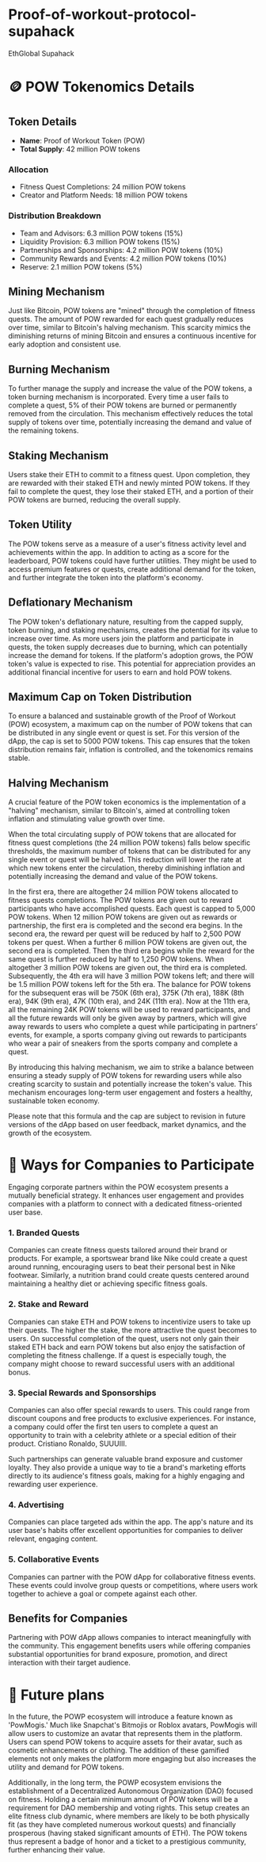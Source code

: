 # Proof-of-workout-protocol-supahack
EthGlobal Supahack

# 🪙 POW Tokenomics Details

## Token Details

- **Name**: Proof of Workout Token (POW)
- **Total Supply**: 42 million POW tokens

### Allocation

- Fitness Quest Completions: 24 million POW tokens
- Creator and Platform Needs: 18 million POW tokens

### Distribution Breakdown

- Team and Advisors: 6.3 million POW tokens (15%)
- Liquidity Provision: 6.3 million POW tokens (15%)
- Partnerships and Sponsorships: 4.2 million POW tokens (10%)
- Community Rewards and Events: 4.2 million POW tokens (10%)
- Reserve: 2.1 million POW tokens (5%)

## Mining Mechanism

Just like Bitcoin, POW tokens are "mined" through the completion of fitness quests. The amount of POW rewarded for each quest gradually reduces over time, similar to Bitcoin's halving mechanism. This scarcity mimics the diminishing returns of mining Bitcoin and ensures a continuous incentive for early adoption and consistent use.

## Burning Mechanism

To further manage the supply and increase the value of the POW tokens, a token burning mechanism is incorporated. Every time a user fails to complete a quest, 5% of their POW tokens are burned or permanently removed from the circulation. This mechanism effectively reduces the total supply of tokens over time, potentially increasing the demand and value of the remaining tokens.

## Staking Mechanism

Users stake their ETH to commit to a fitness quest. Upon completion, they are rewarded with their staked ETH and newly minted POW tokens. If they fail to complete the quest, they lose their staked ETH, and a portion of their POW tokens are burned, reducing the overall supply.

## Token Utility

The POW tokens serve as a measure of a user's fitness activity level and achievements within the app. In addition to acting as a score for the leaderboard, POW tokens could have further utilities. They might be used to access premium features or quests, create additional demand for the token, and further integrate the token into the platform's economy.

## Deflationary Mechanism

The POW token's deflationary nature, resulting from the capped supply, token burning, and staking mechanisms, creates the potential for its value to increase over time. As more users join the platform and participate in quests, the token supply decreases due to burning, which can potentially increase the demand for tokens. If the platform's adoption grows, the POW token's value is expected to rise. This potential for appreciation provides an additional financial incentive for users to earn and hold POW tokens.

## Maximum Cap on Token Distribution

To ensure a balanced and sustainable growth of the Proof of Workout (POW) ecosystem, a maximum cap on the number of POW tokens that can be distributed in any single event or quest is set. For this version of the dApp, the cap is set to 5000 POW tokens. This cap ensures that the token distribution remains fair, inflation is controlled, and the tokenomics remains stable.

## Halving Mechanism
A crucial feature of the POW token economics is the implementation of a "halving" mechanism, similar to Bitcoin's, aimed at controlling token inflation and stimulating value growth over time.

When the total circulating supply of POW tokens that are allocated for fitness quest completions (the 24 million POW tokens) falls below specific thresholds, the maximum number of tokens that can be distributed for any single event or quest will be halved. This reduction will lower the rate at which new tokens enter the circulation, thereby diminishing inflation and potentially increasing the demand and value of the POW tokens.

In the first era, there are altogether 24 million POW tokens allocated to fitness quests completions.
The POW tokens are given out to reward participants who have accomplished quests. Each quest is capped to 5,000 POW tokens.
When 12 million POW tokens are given out as rewards or partnership, the first era is completed and the second era begins.
In the second era, the reward per quest will be reduced by half to 2,500 POW tokens per quest. When a further 6 million POW tokens are given out, the second era is completed.
Then the third era begins while the reward for the same quest is further reduced by half to 1,250 POW tokens. When altogether 3 million POW tokens are given out, the third era is completed.
Subsequently, the 4th era will have 3 million POW tokens left; and there will be 1.5 million POW tokens left for the 5th era. The balance for POW tokens for the subsequent eras will be 750K (6th era), 375K (7th era), 188K (8th era), 94K (9th era), 47K (10th era), and 24K (11th era).
Now at the 11th era, all the remaining 24K POW tokens will be used to reward participants, and all the future rewards will only be given away by partners, which will give away rewards to users who complete a quest while participating in partners’ events, for example, a sports company giving out rewards to participants who wear a pair of sneakers from the sports company and complete a quest.

By introducing this halving mechanism, we aim to strike a balance between ensuring a steady supply of POW tokens for rewarding users while also creating scarcity to sustain and potentially increase the token's value. This mechanism encourages long-term user engagement and fosters a healthy, sustainable token economy.


Please note that this formula and the cap are subject to revision in future versions of the dApp based on user feedback, market dynamics, and the growth of the ecosystem.


# 🤝 Ways for Companies to Participate
Engaging corporate partners within the POW ecosystem presents a mutually beneficial strategy. It enhances user engagement and provides companies with a platform to connect with a dedicated fitness-oriented user base.


### 1. Branded Quests 

Companies can create fitness quests tailored around their brand or products. For example, a sportswear brand like Nike could create a quest around running, encouraging users to beat their personal best in Nike footwear. Similarly, a nutrition brand could create quests centered around maintaining a healthy diet or achieving specific fitness goals.

### 2. Stake and Reward 

Companies can stake ETH and POW tokens to incentivize users to take up their quests. The higher the stake, the more attractive the quest becomes to users. On successful completion of the quest, users not only gain their staked ETH back and earn POW tokens but also enjoy the satisfaction of completing the fitness challenge. If a quest is especially tough, the company might choose to reward successful users with an additional bonus.

### 3. Special Rewards and Sponsorships 

Companies can also offer special rewards to users. This could range from discount coupons and free products to exclusive experiences. For instance, a company could offer the first ten users to complete a quest an opportunity to train with a celebrity athlete or a special edition of their product.  Cristiano Ronaldo, SUUUIII.

Such partnerships can generate valuable brand exposure and customer loyalty. They also provide a unique way to tie a brand's marketing efforts directly to its audience's fitness goals, making for a highly engaging and rewarding user experience.

### 4. Advertising 

Companies can place targeted ads within the app. The app's nature and its user base's habits offer excellent opportunities for companies to deliver relevant, engaging content.

### 5. Collaborative Events 

Companies can partner with the POW dApp for collaborative fitness events. These events could involve group quests or competitions, where users work together to achieve a goal or compete against each other.

## Benefits for Companies

Partnering with POW dApp allows companies to interact meaningfully with the community. This engagement benefits users while offering companies substantial opportunities for brand exposure, promotion, and direct interaction with their target audience.

# 🤔 Future plans
In the future, the POWP ecosystem will introduce a feature known as 'PowMogis.' Much like Snapchat's Bitmojis or Roblox avatars, PowMogis will allow users to customize an avatar that represents them in the platform. Users can spend POW tokens to acquire assets for their avatar, such as cosmetic enhancements or clothing. The addition of these gamified elements not only makes the platform more engaging but also increases the utility and demand for POW tokens. 

Additionally, in the long term, the POWP ecosystem envisions the establishment of a Decentralized Autonomous Organization (DAO) focused on fitness. Holding a certain minimum amount of POW tokens will be a requirement for DAO membership and voting rights. This setup creates an elite fitness club dynamic, where members are likely to be both physically fit (as they have completed numerous workout quests) and financially prosperous (having staked significant amounts of ETH). The POW tokens thus represent a badge of honor and a ticket to a prestigious community, further enhancing their value.



